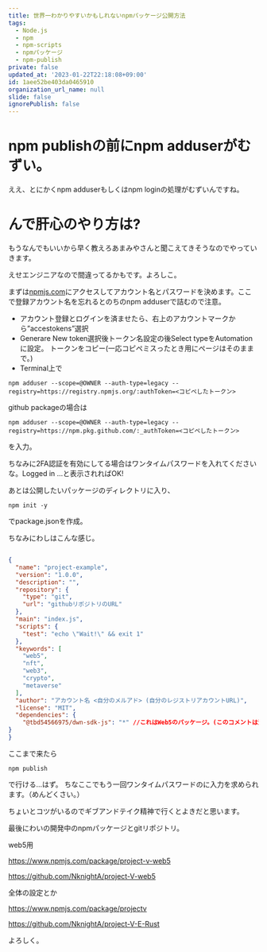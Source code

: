 ```yaml
---
title: 世界一わかりやすいかもしれないnpmパッケージ公開方法
tags:
  - Node.js
  - npm
  - npm-scripts
  - npmパッケージ
  - npm-publish
private: false
updated_at: '2023-01-22T22:18:08+09:00'
id: 1aee52be403da0465910
organization_url_name: null
slide: false
ignorePublish: false
---
```

# npm publishの前にnpm adduserがむずい。

ええ、とにかくnpm adduserもしくはnpm loginの処理がむずいんですね。

# んで肝心のやり方は?

もうなんでもいいから早く教えろあまみやさんと聞こえてきそうなのでやっていきます。

えせエンジニアなので間違ってるかもです。よろしこ。

まずは[npmjs.com](https://www.npmjs.com/)にアクセスしてアカウント名とパスワードを決めます。ここで登録アカウント名を忘れるとのちのnpm adduserで詰むので注意。

- アカウント登録とログインを済ませたら、右上のアカウントマークから”accestokens”選択
- Generare New token選択後トークン名設定の後Select typeをAutomationに設定。
トークンをコピー(一応コピペミスったとき用にページはそのままで。)
- Terminal上で

```
npm adduser --scope=@OWNER --auth-type=legacy --registry=https://registry.npmjs.org/:authToken=<コピペしたトークン>
```
github packageの場合は

```
npm adduser --scope=@OWNER --auth-type=legacy --registry=https://npm.pkg.github.com/:_authToken=<コピペしたトークン>
```

を入力。

ちなみに2FA認証を有効にしてる場合はワンタイムパスワードを入れてくださいな。Logged in ...と表示されればOK!


あとは公開したいパッケージのディレクトリに入り、
```
npm init -y
```
でpackage.jsonを作成。

ちなみにわしはこんな感じ。

```json

{
  "name": "project-example",
  "version": "1.0.0",
  "description": "",
  "repository": {
    "type": "git",
    "url": "githubリポジトリのURL"
  },
  "main": "index.js",
  "scripts": {
    "test": "echo \"Wait!\" && exit 1"
  },
  "keywords": [
    "web5",
    "nft",
    "web3",
    "crypto",
    "metaverse"
  ],
  "author": "アカウント名 <自分のメルアド> (自分のレジストリアカウントURL)",
  "license": "MIT",
  "dependencies": {
    "@tbd54566975/dwn-sdk-js": "*" //これはWeb5のパッケージ。(このコメントは消してネ。)  
}
}


```

ここまで来たら
```
npm publish
```
で行ける...はず。
ちなここでもう一回ワンタイムパスワードのに入力を求められます。（めんどくさい。）

ちょいとコツがいるのでギブアンドテイク精神で行くとよきだと思います。

最後にわいの開発中のnpmパッケージとgitリポジトリ。

web5用


https://www.npmjs.com/package/project-v-web5

https://github.com/NknightA/project-V-web5



全体の設定とか


https://www.npmjs.com/package/projectv

https://github.com/NknightA/project-V-E-Rust

よろしく。
